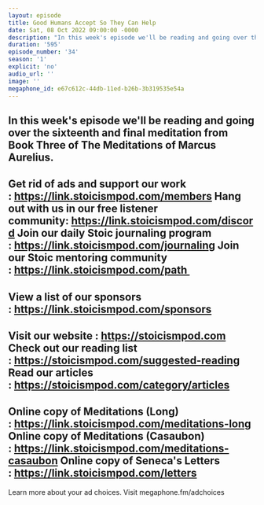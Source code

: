 ```yaml
---
layout: episode
title: Good Humans Accept So They Can Help
date: Sat, 08 Oct 2022 09:00:00 -0000
description: "In this week's episode we'll be reading and going over the sixteenth and final meditation from Book Three of The Meditations of Marcus Aurelius.\n--\nGet rid of ads and support our work :\_https://link.stoicismpod.com/members\nHang out with us in our free listener community:\_https://link.stoicismpod.com/discord\nJoin our daily Stoic journaling program :\_https://link.stoicismpod.com/journaling\nJoin our Stoic mentoring community :\_https://link.stoicismpod.com/path\_\n--\nView a list of our sponsors :\_https://link.stoicismpod.com/sponsors\n--\nVisit our website :\_https://stoicismpod.com\nCheck out our reading list :\_https://stoicismpod.com/suggested-reading\nRead our articles :\_https://stoicismpod.com/category/articles\n--\nOnline copy of Meditations (Long) :\_https://link.stoicismpod.com/meditations-long\nOnline copy of Meditations (Casaubon) :\_https://link.stoicismpod.com/meditations-casaubon\nOnline copy of Seneca's Letters :\_https://link.stoicismpod.com/letters\n--\nLearn more about your ad choices. Visit megaphone.fm/adchoices"
duration: '595'
episode_number: '34'
season: '1'
explicit: 'no'
audio_url: ''
image: ''
megaphone_id: e67c612c-44db-11ed-b26b-3b319535e54a
---
```


In this week's episode we'll be reading and going over the sixteenth and final meditation from Book Three of The Meditations of Marcus Aurelius.
--
Get rid of ads and support our work : https://link.stoicismpod.com/members
Hang out with us in our free listener community: https://link.stoicismpod.com/discord
Join our daily Stoic journaling program : https://link.stoicismpod.com/journaling
Join our Stoic mentoring community : https://link.stoicismpod.com/path 
--
View a list of our sponsors : https://link.stoicismpod.com/sponsors
--
Visit our website : https://stoicismpod.com
Check out our reading list : https://stoicismpod.com/suggested-reading
Read our articles : https://stoicismpod.com/category/articles
--
Online copy of Meditations (Long) : https://link.stoicismpod.com/meditations-long
Online copy of Meditations (Casaubon) : https://link.stoicismpod.com/meditations-casaubon
Online copy of Seneca's Letters : https://link.stoicismpod.com/letters
--
Learn more about your ad choices. Visit megaphone.fm/adchoices
